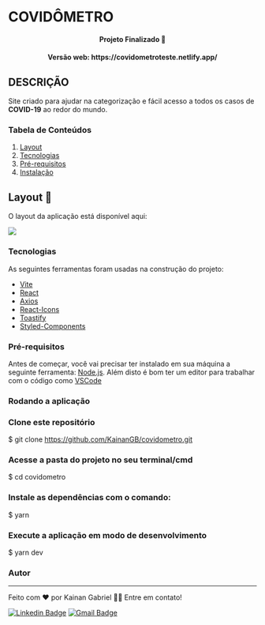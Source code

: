 # COVIDÔMETRO
<h4 align="center"> 
Projeto Finalizado 🚀 
</h4>

<h4 align="center"> 
Versão web: https://covidometroteste.netlify.app/
</h4>

## DESCRIÇÃO

Site criado para ajudar na categorização e fácil acesso a todos os casos de **COVID-19** ao redor do mundo.


 ### Tabela de Conteúdos

 1. [Layout](#Layout)
 2. [Tecnologias](#Tecnologias)
 3. [Pré-requisitos](#Pré-requisitos)
 4. [Instalação](#Rodando-a-aplicação)

 
 
 ## Layout 🎨

O layout da aplicação está disponível aqui:

<a href="https://github.com/Farm-Investimentos/front-coding-test/blob/main/assets/layout/layout.jpg">
  <img src="https://img.shields.io/badge/Acessar%20Layout%20-layout-%2304D361">
</a>

 
 ### Tecnologias

As seguintes ferramentas foram usadas na construção do projeto:

- [Vite](https://vitejs.dev/)
- [React](https://pt-br.reactjs.org/)
- [Axios](https://axios-http.com/ptbr/docs/intro)
- [React-Icons](https://react-icons.github.io/react-icons/)
- [Toastify](https://fkhadra.github.io/react-toastify/introduction)
- [Styled-Components](https://styled-components.com/)


### Pré-requisitos

Antes de começar, você vai precisar ter instalado em sua máquina a seguinte ferramenta:
[Node.js](https://nodejs.org/en/).
Além disto é bom ter um editor para trabalhar com o código como [VSCode](https://code.visualstudio.com/)

### Rodando a aplicação

### Clone este repositório
$ git clone <https://github.com/KainanGB/covidometro.git>

### Acesse a pasta do projeto no seu terminal/cmd
$ cd covidometro

### Instale as dependências com o comando:
$ yarn 

### Execute a aplicação em modo de desenvolvimento
$ yarn dev


### Autor
---

Feito com ❤️ por Kainan Gabriel 👋🏽 Entre em contato!

[![Linkedin Badge](https://img.shields.io/badge/-Kainan-blue?style=flat-square&logo=Linkedin&logoColor=white&link=https://www.linkedin.com/in/kainangabriel)](https://www.linkedin.com/in/kainangabriel) 
[![Gmail Badge](https://img.shields.io/badge/-kainanytbr@gmail.com-c14438?style=flat-square&logo=Gmail&logoColor=white&link=mailto:kainanytbr@gmail.com)](mailto:kainanytbr@gmail.com)


